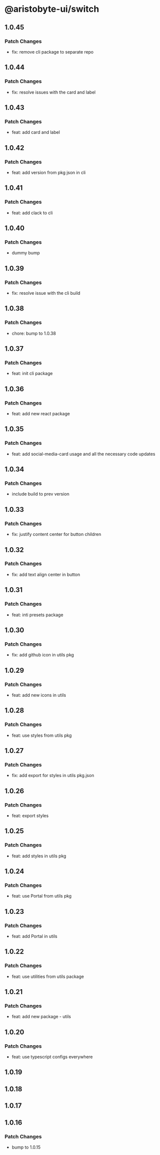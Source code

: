 # @aristobyte-ui/switch

## 1.0.45

### Patch Changes

- fix: remove cli package to separate repo

## 1.0.44

### Patch Changes

- fix: resolve issues with the card and label

## 1.0.43

### Patch Changes

- feat: add card and label

## 1.0.42

### Patch Changes

- feat: add version from pkg json in cli

## 1.0.41

### Patch Changes

- feat: add clack to cli

## 1.0.40

### Patch Changes

- dummy bump

## 1.0.39

### Patch Changes

- fix: resolve issue with the cli build

## 1.0.38

### Patch Changes

- chore: bump to 1.0.38

## 1.0.37

### Patch Changes

- feat: init cli package

## 1.0.36

### Patch Changes

- feat: add new react package

## 1.0.35

### Patch Changes

- feat: add social-media-card usage and all the necessary code updates

## 1.0.34

### Patch Changes

- include build to prev version

## 1.0.33

### Patch Changes

- fix: justify content center for button children

## 1.0.32

### Patch Changes

- fix: add text align center in button

## 1.0.31

### Patch Changes

- feat: inti presets package

## 1.0.30

### Patch Changes

- fix: add github icon in utils pkg

## 1.0.29

### Patch Changes

- feat: add new icons in utils

## 1.0.28

### Patch Changes

- feat: use styles from utils pkg

## 1.0.27

### Patch Changes

- fix: add export for styles in utils pkg.json

## 1.0.26

### Patch Changes

- feat: export styles

## 1.0.25

### Patch Changes

- feat: add styles in utils pkg

## 1.0.24

### Patch Changes

- feat: use Portal from utils pkg

## 1.0.23

### Patch Changes

- feat: add Portal in utils

## 1.0.22

### Patch Changes

- feat: use utilities from utils package

## 1.0.21

### Patch Changes

- feat: add new package - utils

## 1.0.20

### Patch Changes

- feat: use typescript configs everywhere

## 1.0.19

## 1.0.18

## 1.0.17

## 1.0.16

### Patch Changes

- bump to 1.0.15
